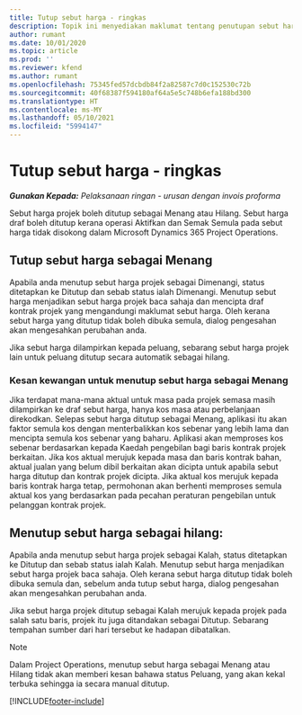```yaml
---
title: Tutup sebut harga - ringkas
description: Topik ini menyediakan maklumat tentang penutupan sebut harga dalam Project Operations.
author: rumant
ms.date: 10/01/2020
ms.topic: article
ms.prod: ''
ms.reviewer: kfend
ms.author: rumant
ms.openlocfilehash: 75345fed57dcbdb84f2a82587c7d0c152530c72b
ms.sourcegitcommit: 40f68387f594180af64a5e5c748b6efa188bd300
ms.translationtype: HT
ms.contentlocale: ms-MY
ms.lasthandoff: 05/10/2021
ms.locfileid: "5994147"
---
```

# <a name="close-a-quote---lite"></a>Tutup sebut harga - ringkas

_**Gunakan Kepada:** Pelaksanaan ringan - urusan dengan invois proforma_

Sebut harga projek boleh ditutup sebagai Menang atau Hilang. Sebut harga draf boleh ditutup kerana operasi Aktifkan dan Semak Semula pada sebut harga tidak disokong dalam Microsoft Dynamics 365 Project Operations.

## <a name="close-a-quote-as-won"></a>Tutup sebut harga sebagai Menang

Apabila anda menutup sebut harga projek sebagai Dimenangi, status ditetapkan ke Ditutup dan sebab status ialah Dimenangi. Menutup sebut harga menjadikan sebut harga projek baca sahaja dan mencipta draf kontrak projek yang mengandungi maklumat sebut harga. Oleh kerana sebut harga yang ditutup tidak boleh dibuka semula, dialog pengesahan akan mengesahkan perubahan anda.

Jika sebut harga dilampirkan kepada peluang, sebarang sebut harga projek lain untuk peluang ditutup secara automatik sebagai hilang.

### <a name="financial-impact-of-closing-a-quote-as-won"></a>Kesan kewangan untuk menutup sebut harga sebagai Menang

Jika terdapat mana-mana aktual untuk masa pada projek semasa masih dilampirkan ke draf sebut harga, hanya kos masa atau perbelanjaan direkodkan. Selepas sebut harga ditutup sebagai Menang, aplikasi itu akan faktor semula kos dengan menterbalikkan kos sebenar yang lebih lama dan mencipta semula kos sebenar yang baharu. Aplikasi akan memproses kos sebenar berdasarkan kepada Kaedah pengebilan bagi baris kontrak projek berkaitan. Jika kos aktual merujuk kepada masa dan baris kontrak bahan, aktual jualan yang belum dibil berkaitan akan dicipta untuk apabila sebut harga ditutup dan kontrak projek dicipta. Jika aktual kos merujuk kepada baris kontrak harga tetap, permohonan akan berhenti memproses semula aktual kos yang berdasarkan pada pecahan peraturan pengebilan untuk pelanggan kontrak projek.

## <a name="closing-a-quote-as-lost"></a>Menutup sebut harga sebagai hilang:

Apabila anda menutup sebut harga projek sebagai Kalah, status ditetapkan ke Ditutup dan sebab status ialah Kalah. Menutup sebut harga menjadikan sebut harga projek baca sahaja. Oleh kerana sebut harga ditutup tidak boleh dibuka semula dan, sebelum anda tutup sebut harga, dialog pengesahan akan mengesahkan perubahan anda.

Jika sebut harga projek ditutup sebagai Kalah merujuk kepada projek pada salah satu baris, projek itu juga ditandakan sebagai Ditutup. Sebarang tempahan sumber dari hari tersebut ke hadapan dibatalkan.

> [!NOTE]
> Dalam Project Operations, menutup sebut harga sebagai Menang atau Hilang tidak akan memberi kesan bahawa status Peluang, yang akan kekal terbuka sehingga ia secara manual ditutup.


[!INCLUDE[footer-include](../../includes/footer-banner.md)]